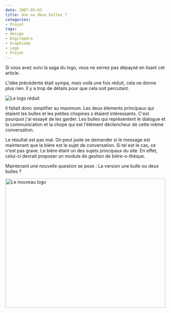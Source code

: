 ```yaml
---
date: 2007-05-03
title: Une ou deux bulles ?
categories:
- Projet
tags:
- design
- Digitapéro
- Graphisme
- Logo
- Projet
---
```

Si vous avez suivi la saga du logo, vous ne serrez pas dépaysé en lisant cet article.

L'idée précédente était sympa, mais voilà une fois réduit, cela ne donne plus rien. Il y a trop de détails pour que cela soit percutant.

<img src="https://dlgjp9x71cipk.cloudfront.net/2007/05/logopasbeau.JPG" alt="Le logo réduit" />

Il fallait donc simplifier au maximum. Les deux éléments principaux qui étaient les bulles et les petites chopines s étaient intéressants. C'est pourquoi j'ai essayé de les garder. Les bulles qui représentent le dialogue et la communication et la chope qui est l'élément déclencheur de cette même conversation.

<!--more-->

Le résultat est pas mal. On peut juste se demander si le message est maintenant que la bière est le sujet de conversation. Si tel est le cas, ce n'est pas grave. Le bière étant un des sujets principaux du site. En effet, celui-ci devrait proposer un module de gestion de bière-o-thèque.

Maintenant une nouvelle question se pose : La version une bulle ou deux bulles ?

<a href="https://dlgjp9x71cipk.cloudfront.net/2007/05/nouveaulogo.png" title="Le nouveau logo"><img src="https://dlgjp9x71cipk.cloudfront.net/2007/05/nouveaulogo.png" alt="Le nouveau logo" height="404" width="501" /></a>
